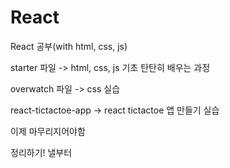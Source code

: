 # React
React 공부(with html, css, js)


starter 파일 -> html, css, js 기초 탄탄히 배우는 과정

overwatch 파일 -> css 실습 

react-tictactoe-app -> react tictactoe 앱 만들기 실습 

이제 마무리지어야함

정리하기! 낼부터
